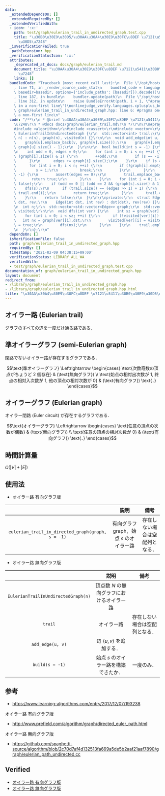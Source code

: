 ```yaml
---
data:
  _extendedDependsOn: []
  _extendedRequiredBy: []
  _extendedVerifiedWith:
  - icon: ':x:'
    path: test/graph/eulerian_trail_in_undirected_graph.test.cpp
    title: "\u30B0\u30E9\u30D5/\u30AA\u30A4\u30E9\u30FC\u8DEF \u7121\u5411\u30B0\u30E9\
      \u30D5\u7248"
  _isVerificationFailed: true
  _pathExtension: hpp
  _verificationStatusIcon: ':x:'
  attributes:
    _deprecated_at_docs: docs/graph/eulerian_trail.md
    document_title: "\u30AA\u30A4\u30E9\u30FC\u8DEF \u7121\u5411\u30B0\u30E9\u30D5\
      \u7248"
    links: []
  bundledCode: "Traceback (most recent call last):\n  File \"/opt/hostedtoolcache/Python/3.9.2/x64/lib/python3.9/site-packages/onlinejudge_verify/documentation/build.py\"\
    , line 71, in _render_source_code_stat\n    bundled_code = language.bundle(stat.path,\
    \ basedir=basedir, options={'include_paths': [basedir]}).decode()\n  File \"/opt/hostedtoolcache/Python/3.9.2/x64/lib/python3.9/site-packages/onlinejudge_verify/languages/cplusplus.py\"\
    , line 187, in bundle\n    bundler.update(path)\n  File \"/opt/hostedtoolcache/Python/3.9.2/x64/lib/python3.9/site-packages/onlinejudge_verify/languages/cplusplus_bundle.py\"\
    , line 312, in update\n    raise BundleErrorAt(path, i + 1, \"#pragma once found\
    \ in a non-first line\")\nonlinejudge_verify.languages.cplusplus_bundle.BundleErrorAt:\
    \ graph/eulerian_trail_in_undirected_graph.hpp: line 6: #pragma once found in\
    \ a non-first line\n"
  code: "/**\r\n * @brief \u30AA\u30A4\u30E9\u30FC\u8DEF \u7121\u5411\u30B0\u30E9\u30D5\
    \u7248\r\n * @docs docs/graph/eulerian_trail.md\r\n */\r\n\r\n#pragma once\r\n\
    #include <algorithm>\r\n#include <cassert>\r\n#include <vector>\r\n\r\nstruct\
    \ EulerianTrailInUndirectedGraph {\r\n  std::vector<int> trail;\r\n\r\n  EulerianTrailInUndirectedGraph(int\
    \ n) : n(n), graph(n), visited(n) {}\r\n\r\n  void add_edge(int u, int v) {\r\n\
    \    graph[u].emplace_back(v, graph[v].size());\r\n    graph[v].emplace_back(u,\
    \ graph[u].size() - 1);\r\n  }\r\n\r\n  bool build(int s = -1) {\r\n    trail.clear();\r\
    \n    int odd = 0, edges = 0;\r\n    for (int i = 0; i < n; ++i) {\r\n      if\
    \ (graph[i].size() & 1) {\r\n        ++odd;\r\n        if (s == -1) s = i;\r\n\
    \      }\r\n      edges += graph[i].size();\r\n    }\r\n    if (s == -1) {\r\n\
    \      for (int i = 0; i < n; ++i) {\r\n        if (!graph[i].empty()) {\r\n \
    \         s = i;\r\n          break;\r\n        }\r\n      }\r\n      if (s ==\
    \ -1) {\r\n        assert(edges == 0);\r\n        trail.emplace_back(0);\r\n \
    \       return true;\r\n      }\r\n    }\r\n    for (int i = 0; i < n; ++i) visited[i].assign(graph[i].size(),\
    \ false);\r\n    if (odd == 0 || (odd == 2 && (graph[s].size() & 1))) {\r\n  \
    \    dfs(s);\r\n      if (trail.size() == (edges >> 1) + 1) {\r\n        std::reverse(trail.begin(),\
    \ trail.end());\r\n        return true;\r\n      }\r\n      trail.clear();\r\n\
    \    }\r\n    return false;\r\n  }\r\n\r\nprivate:\r\n  struct Edge {\r\n    int\
    \ dst, rev;\r\n    Edge(int dst, int rev) : dst(dst), rev(rev) {}\r\n  };\r\n\r\
    \n  int n;\r\n  std::vector<std::vector<Edge>> graph;\r\n  std::vector<std::vector<bool>>\
    \ visited;\r\n\r\n  void dfs(int ver) {\r\n    int sz = graph[ver].size();\r\n\
    \    for (int i = 0; i < sz; ++i) {\r\n      if (!visited[ver][i]) {\r\n     \
    \   int nx = graph[ver][i].dst;\r\n        visited[ver][i] = visited[nx][graph[ver][i].rev]\
    \ = true;\r\n        dfs(nx);\r\n      }\r\n    }\r\n    trail.emplace_back(ver);\r\
    \n  }\r\n};\r\n"
  dependsOn: []
  isVerificationFile: false
  path: graph/eulerian_trail_in_undirected_graph.hpp
  requiredBy: []
  timestamp: '2021-02-09 04:38:15+09:00'
  verificationStatus: LIBRARY_ALL_WA
  verifiedWith:
  - test/graph/eulerian_trail_in_undirected_graph.test.cpp
documentation_of: graph/eulerian_trail_in_undirected_graph.hpp
layout: document
redirect_from:
- /library/graph/eulerian_trail_in_undirected_graph.hpp
- /library/graph/eulerian_trail_in_undirected_graph.hpp.html
title: "\u30AA\u30A4\u30E9\u30FC\u8DEF \u7121\u5411\u30B0\u30E9\u30D5\u7248"
---
```

## オイラー路 (Eulerian trail)

グラフのすべての辺を一度だけ通る路である．


## 準オイラーグラフ (semi-Eulerian graph)

閉路でないオイラー路が存在するグラフである．

$$\text{準オイラーグラフ} \Leftrightarrow \begin{cases} \text{次数奇数の頂点がちょうど 2 個存在} & (\text{無向グラフ}) \\ \text{始点の相対出次数が 1, 終点の相対入次数が 1, 他の頂点の相対次数が 0} & (\text{有向グラフ}) \text{．} \end{cases}$$


## オイラーグラフ (Eulerian graph)

オイラー閉路 (Euler circuit) が存在するグラフである．

$$\text{オイラーグラフ} \Leftrightarrow \begin{cases} \text{任意の頂点の次数が偶数} & (\text{無向グラフ}) \\ \text{任意の頂点の相対次数が 0} & (\text{有向グラフ}) \text{．} \end{cases}$$


## 時間計算量

$O(\lvert V \rvert + \lvert E \rvert)$


## 使用法

- オイラー路 有向グラフ版

||説明|備考|
|:--:|:--:|:--:|
|`eulerian_trail_in_directed_graph(graph, s = -1)`|有向グラフ $\mathrm{graph}$，始点 $s$ のオイラー路|存在しない場合は空配列となる．|

- オイラー路 無向グラフ版

||説明|備考|
|:--:|:--:|:--:|
|`EulerianTrailInUndirectedGraph(n)`|頂点数 $N$ の無向グラフにおけるオイラー路||
|`trail`|オイラー路|存在しない場合は空配列となる．|
|`add_edge(u, v)`|辺 $(u, v)$ を追加する．||
|`build(s = -1)`|始点 $s$ のオイラー路を構築できたか．|一度のみ．|


## 参考

- https://www.learning-algorithms.com/entry/2017/12/07/193238

オイラー路 有向グラフ版
- http://www.prefield.com/algorithm/graph/directed_euler_path.html

オイラー路 無向グラフ版
- https://github.com/spaghetti-source/algorithm/blob/2c70d7af4d132513fa699a5de5b2aaf21aaf7890/graph/eulerian_path_undirected.cc


## Verified

- [オイラー路 有向グラフ版](https://onlinejudge.u-aizu.ac.jp/solutions/problem/0225/review/4082901/emthrm/C++14)
- [オイラー路 無向グラフ版](https://onlinejudge.u-aizu.ac.jp/solutions/problem/0086/review/4579202/emthrm/C++14)
